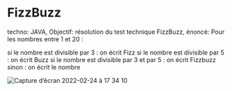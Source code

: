 # FizzBuzz
techno: JAVA, 
Objectif: résolution du test technique FizzBuzz, énoncé: 
Pour les nombres entre 1 et 20 :

si le nombre est divisible par 3 : on écrit Fizz
si le nombre est divisible par 5 : on écrit Buzz
si le nombre est divisible par 3 et par 5 : on écrit Fizzbuzz
sinon : on écrit le nombre


![Capture d’écran 2022-02-24 à 17 34 10](https://user-images.githubusercontent.com/77153796/155567091-51b37349-38dd-4519-a624-3bf3e9520b0e.png)
